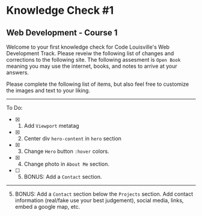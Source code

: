 # Knowledge Check #1
## Web Development - Course 1

Welcome to your first knowledge check for Code Louisville's Web Development Track. Please reveiw the following list of changes and corrections to the following site. The following assesment is `Open Book` meaning you may use the internet, books, and notes to arrive at your answers. 


Please complete the following list of items, but also feel free to customize the images and text to your liking. 

---

To Do:

- [X] 1. Add `Viewport` metatag
- [X] 2. Center div `hero-content` in `hero` section
- [X] 3. Change `Hero` button `:hover` colors.
- [X] 4. Change photo in `About Me` section.
- [ ] 5. BONUS: Add a `Contact` section.

---

<!-- 1. Add the `viewport` meta tag with `content="width=device-width, initial-scale=1` options to the `<head>`. -->

<!-- 2. Center horizontally and vertically the div with the class `hero-content` inside the `hero-container` parent div. Use flexbox to complete this challenge. 

*NOTE - Please check the article at the following site: https://css-tricks.com/centering-css-complete-guide/ for more information. -->

<!-- 3. Change the `:hover` background and border color for the class `.btn` in the div `hero-content` to the color: `#74b44a`.  -->

<!-- 4. Switch out cat photo in `About Me` section, with a photo of your own choosing. You must download and add the photo to the `img` folder  -->

5. BONUS: Add a `Contact` section below the `Projects` section. Add contact information (real/fake use your best judgement), social media, links, embed a google map, etc.